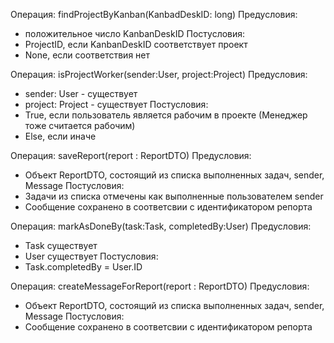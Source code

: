 Операция: findProjectByKanban(KanbadDeskID: long)
Предусловия: 
+ положительное число KanbanDeskID
Постусловия:
+ ProjectID, если KanbanDeskID соответствует проект
+ None, если соответствия нет


Операция: isProjectWorker(sender:User, project:Project)
Предусловия:
+ sender: User - существует
+ project: Project - существует
Постусловия:
+ True, если пользователь является рабочим в проекте (Менеджер тоже считается рабочим)
+ Else, если иначе


Операция: saveReport(report : ReportDTO)
Предусловия:
+ Объект ReportDTO, состоящий из списка выполненных задач, sender, Message
Постусловия:
+ Задачи из списка отмечены как выполненные пользователем sender
+ Сообщение сохранено в соответсвии с идентификатором репорта


Операция: markAsDoneBy(task:Task, completedBy:User)
Предусловия:
+ Task существует
+ User существует
Постусловия:
+ Task.completedBy = User.ID


Операция: createMessageForReport(report : ReportDTO)
Предусловия: 
+ Объект ReportDTO, состоящий из списка выполненных задач, sender, Message
Постусловия:
+ Сообщение сохранено в соответсвии с идентификатором репорта


